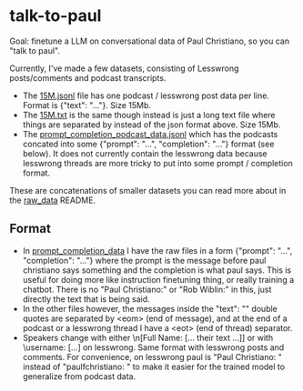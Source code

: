 # talk-to-paul

Goal: finetune a LLM on conversational data of Paul Christiano, so you can "talk to paul".

Currently, I've made a few datasets, consisting of Lesswrong posts/comments and podcast transcripts.
* The [15M.jsonl](./15M.jsonl) file has one podcast / lesswrong post data per line. Format is {"text": "..."}. Size 15Mb.
* The [15M.txt](./15M.txt) is the same though instead is just a long text file where things are separated by <eop> instead of the json format above. Size 15Mb.
* The [prompt_completion_podcast_data.jsonl](./prompt_completion_podcast_data.jsonl) which has the podcasts concated into some  {"prompt": "...", "completion": "..."} format (see below). It does not currently contain the lesswrong data because lesswrong threads are more tricky to put into some prompt / completion format.

These are concatenations of smaller datasets you can read more about in the [raw_data](./raw_data) README.

## Format

* In [prompt_completion_data](./prompt_completion_data) I have the raw files in a form {"prompt": "...", "completion": "..."} where the prompt is the message before paul christiano says something and the completion is what paul says. This is useful for doing more like instruction finetuning thing, or really training a chatbot. There is no "Paul Christiano:" or "Rob Wiblin:" in this, just directly the text that is being said.
* In the other files however, the messages inside the "text": "" double quotes are separated by \<eom\> (end of message), and at the end of a podcast or a lesswrong thread I have a \<eot\> (end of thread) separator.
* Speakers change with either \n[Full Name: [... their text ...]] or with \username: [...] on lesswrong. Same format with lesswrong posts and comments. For convenience, on lesswrong paul is "Paul Christiano: " instead of "paulfchristiano: " to make it easier for the trained model to generalize from podcast data.
